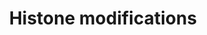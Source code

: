 ---
annotations:
- id: PW:0000807
  parent: regulatory pathway
  type: Pathway Ontology
  value: altered transcription pathway
authors:
- Egonw
- Khanspers
- MaintBot
- AlexanderPico
- Lindarieswijk
- Mkutmon
- Eweitz
citedin:
- link: PMC8467420
  title: A Maternal High-Fat Diet during Early Development Provokes Molecular Changes
    Related to Autism Spectrum Disorder in the Rat Offspring Brain (2021)
- link: PMC8574720
  title: Network-based identification of key master regulators associated with an
    immune-silent cancer phenotype (2021)
- link: PMC6993862
  title: Proteostasis regulators modulate proteasomal activity and gene expression
    to attenuate multiple phenotypes in Fabry disease (2020)
communities:
- ONTOX
description: Histones can undergo many post-translational modifications that are involved
  in transcription regulation. This pathway provides an overview of various  modifications
  for histones H3 and H4 and the enzymes that catalyze the modifications, where known.   Proteins
  on this pathway have targeted assays available via the [CPTAC Assay Portal](https://assays.cancer.gov/available_assays?wp_id=WP2369)
last-edited: 2025-03-09
ndex: a52619a6-8b64-11eb-9e72-0ac135e8bacf
organisms:
- Homo sapiens
redirect_from:
- /index.php/Pathway:WP2369
- /instance/WP2369
- /instance/WP2369_r137833
revision: r137833
schema-jsonld:
- '@context': https://schema.org/
  '@id': https://wikipathways.github.io/pathways/WP2369.html
  '@type': Dataset
  creator:
    '@type': Organization
    name: WikiPathways
  description: Histones can undergo many post-translational modifications that are
    involved in transcription regulation. This pathway provides an overview of various  modifications
    for histones H3 and H4 and the enzymes that catalyze the modifications, where
    known.   Proteins on this pathway have targeted assays available via the [CPTAC
    Assay Portal](https://assays.cancer.gov/available_assays?wp_id=WP2369)
  keywords:
  - AEBP2
  - ASH1L
  - DOT1L
  - EED
  - EHMT1
  - EHMT2
  - EZH1
  - EZH2
  - H3F3A
  - H3F3B
  - HIST1H3A
  - HIST1H3B
  - HIST1H3C
  - HIST1H3D
  - HIST1H3E
  - HIST1H3F
  - HIST1H3G
  - HIST1H3H
  - HIST1H3I
  - HIST1H3J
  - HIST1H4A
  - HIST1H4B
  - HIST1H4C
  - HIST1H4D
  - HIST1H4E
  - HIST1H4F
  - HIST1H4G
  - HIST1H4H
  - HIST1H4I
  - HIST1H4J
  - HIST1H4K
  - HIST1H4L
  - HIST2H3A
  - HIST2H3C
  - HIST2H3D
  - HIST4H4
  - KMT2B
  - MLL
  - MLL2
  - MLL3
  - MLL5
  - NSD1
  - PRDM2
  - SET
  - SETBP1
  - SETD1A
  - SETD1B
  - SETD2
  - SETD3
  - SETD4
  - SETD5
  - SETD6
  - SETD7
  - SETD8
  - SETD9
  - SETDB1
  - SETDB2
  - SETMAR
  - SMYD1
  - SMYD2
  - SMYD3
  - SMYD4
  - SMYD5
  - SUV39H1
  - SUV39H2
  - SUV420H1
  - SUV420H2
  license: CC0
  name: Histone modifications
seo: CreativeWork
title: Histone modifications
wpid: WP2369
---